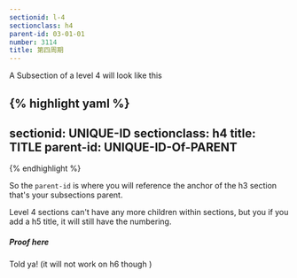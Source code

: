 ```yaml
---
sectionid: l-4
sectionclass: h4
parent-id: 03-01-01
number: 3114
title: 第四周期
---
```

A Subsection of a level 4 will look like this

{% highlight yaml %}
---
sectionid: UNIQUE-ID
sectionclass: h4
title: TITLE
parent-id: UNIQUE-ID-Of-PARENT
---
{% endhighlight %}

So the `parent-id` is where you will reference the anchor of the h3 section that's your subsections parent.

Level 4 sections can't have any more children within sections, but you if you add a h5 title, it will still have the numbering.

##### Proof here

Told ya! (it will not work on h6 though )

